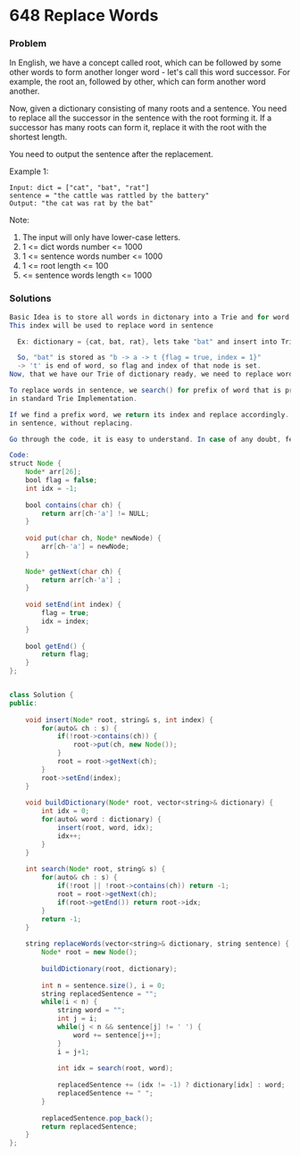 # 648 Replace Words

### Problem

In English, we have a concept called root, which can be followed by some other words to form another longer word - let's call this word successor. For example, the root an, followed by other, which can form another word another.

Now, given a dictionary consisting of many roots and a sentence. You need to replace all the successor in the sentence with the root forming it. If a successor has many roots can form it, replace it with the root with the shortest length.

You need to output the sentence after the replacement.

Example 1:

```
Input: dict = ["cat", "bat", "rat"]
sentence = "the cattle was rattled by the battery"
Output: "the cat was rat by the bat"
```

Note:  
1. The input will only have lower-case letters.  
2. 1 &lt;= dict words number &lt;= 1000  
3. 1 &lt;= sentence words number &lt;= 1000  
4. 1 &lt;= root length &lt;= 100  
5. &lt;= sentence words length &lt;= 1000

### Solutions

```java
Basic Idea is to store all words in dictonary into a Trie and for word end node, we store index along with flag. 
This index will be used to replace word in sentence

  Ex: dictionary = {cat, bat, rat}, lets take "bat" and insert into Trie.

  So, "bat" is stored as "b -> a -> t {flag = true, index = 1}"  
  -> 't' is end of word, so flag and index of that node is set. 
Now, that we have our Trie of dictionary ready, we need to replace words.

To replace words in sentence, we search() for prefix of word that is present in Trie. It is similar to startsWith() 
in standard Trie Implementation.

If we find a prefix word, we return its index and replace accordingly. Otherwise move ahead with same word as present 
in sentence, without replacing.

Go through the code, it is easy to understand. In case of any doubt, feel free to ask in the comment.

Code:
struct Node {
    Node* arr[26];
    bool flag = false;
    int idx = -1;
    
    bool contains(char ch) {
        return arr[ch-'a'] != NULL;
    }
    
    void put(char ch, Node* newNode) {
        arr[ch-'a'] = newNode;
    }
    
    Node* getNext(char ch) {
        return arr[ch-'a'] ;
    }
    
    void setEnd(int index) {
        flag = true;
        idx = index;
    }
    
    bool getEnd() {
        return flag;
    }
};


class Solution {
public:
    
    void insert(Node* root, string& s, int index) {
        for(auto& ch : s) {
            if(!root->contains(ch)) {
                root->put(ch, new Node());
            }
            root = root->getNext(ch);
        }
        root->setEnd(index);
    }
    
    void buildDictionary(Node* root, vector<string>& dictionary) { 
        int idx = 0;
        for(auto& word : dictionary) {
            insert(root, word, idx);
            idx++;
        }
    }
    
    int search(Node* root, string& s) {
        for(auto& ch : s) {
            if(!root || !root->contains(ch)) return -1;
            root = root->getNext(ch);
            if(root->getEnd()) return root->idx;
        }
        return -1;
    }
    
    string replaceWords(vector<string>& dictionary, string sentence) {
        Node* root = new Node();
        
        buildDictionary(root, dictionary);
        
        int n = sentence.size(), i = 0;
        string replacedSentence = "";
        while(i < n) {
            string word = "";
            int j = i;
            while(j < n && sentence[j] != ' ') {
                word += sentence[j++];
            }
            i = j+1;
            
            int idx = search(root, word);
            
            replacedSentence += (idx != -1) ? dictionary[idx] : word;
            replacedSentence += " ";
        }
        
        replacedSentence.pop_back();
        return replacedSentence;
    }
};
```



